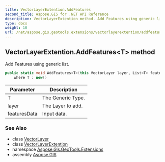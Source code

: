 ```yaml
---
title: VectorLayerExtention.AddFeatures
second_title: Aspose.GIS for .NET API Reference
description: VectorLayerExtention method. Add Features using generic list
type: docs
weight: 10
url: /net/aspose.gis.geotools.extensions/vectorlayerextention/addfeatures/
---
```

## VectorLayerExtention.AddFeatures&lt;T&gt; method

Add Features using generic list.

```csharp
public static void AddFeatures<T>(this VectorLayer layer, List<T> featuresData)
    where T : new()
```

| Parameter | Description |
| --- | --- |
| T | The Generic Type. |
| layer | The Layer to add. |
| featuresData | Input data. |

### See Also

* class [VectorLayer](../../../aspose.gis/vectorlayer/)
* class [VectorLayerExtention](../)
* namespace [Aspose.Gis.GeoTools.Extensions](../../vectorlayerextention/)
* assembly [Aspose.GIS](../../../)


